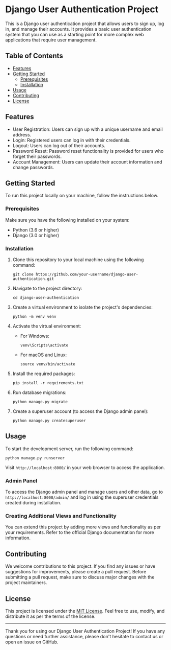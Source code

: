 # Django User Authentication Project

This is a Django user authentication project that allows users to sign up, log in, and manage their accounts. It provides a basic user authentication system that you can use as a starting point for more complex web applications that require user management.

## Table of Contents
- [Features](#features)
- [Getting Started](#getting-started)
  - [Prerequisites](#prerequisites)
  - [Installation](#installation)
- [Usage](#usage)
- [Contributing](#contributing)
- [License](#license)

## Features

- User Registration: Users can sign up with a unique username and email address.
- Login: Registered users can log in with their credentials.
- Logout: Users can log out of their accounts.
- Password Reset: Password reset functionality is provided for users who forget their passwords.
- Account Management: Users can update their account information and change passwords.

## Getting Started

To run this project locally on your machine, follow the instructions below.

### Prerequisites

Make sure you have the following installed on your system:

- Python (3.6 or higher)
- Django (3.0 or higher)

### Installation

1. Clone this repository to your local machine using the following command:

   ```
   git clone https://github.com/your-username/django-user-authentication.git
   ```

2. Navigate to the project directory:

   ```
   cd django-user-authentication
   ```

3. Create a virtual environment to isolate the project's dependencies:

   ```
   python -m venv venv
   ```

4. Activate the virtual environment:

   - For Windows:

     ```
     venv\Scripts\activate
     ```

   - For macOS and Linux:

     ```
     source venv/bin/activate
     ```

5. Install the required packages:

   ```
   pip install -r requirements.txt
   ```

6. Run database migrations:

   ```
   python manage.py migrate
   ```

7. Create a superuser account (to access the Django admin panel):

   ```
   python manage.py createsuperuser
   ```

## Usage

To start the development server, run the following command:

```
python manage.py runserver
```

Visit `http://localhost:8000/` in your web browser to access the application.

### Admin Panel

To access the Django admin panel and manage users and other data, go to `http://localhost:8000/admin/` and log in using the superuser credentials created during installation.

### Creating Additional Views and Functionality

You can extend this project by adding more views and functionality as per your requirements. Refer to the official Django documentation for more information.

## Contributing

We welcome contributions to this project. If you find any issues or have suggestions for improvements, please create a pull request. Before submitting a pull request, make sure to discuss major changes with the project maintainers.

## License

This project is licensed under the [MIT License](LICENSE). Feel free to use, modify, and distribute it as per the terms of the license.

---

Thank you for using our Django User Authentication Project! If you have any questions or need further assistance, please don't hesitate to contact us or open an issue on GitHub.
